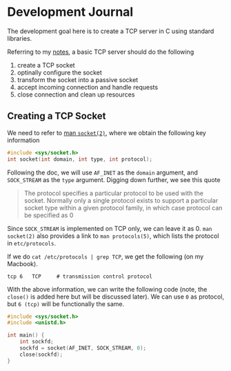 # Development Journal
The development goal here is to create a TCP server in C using standard libraries.

Referring to my [notes](https://isbobby.github.io/fundamentals/tcp_connection_management.html), a basic TCP server should do the following

1. create a TCP socket
2. optinally configure the socket 
3. transform the socket into a passive socket 
4. accept incoming connection and handle requests
5. close connection and clean up resources

## Creating a TCP Socket
We need to refer to [man `socket(2)`](https://man7.org/linux/man-pages/man2/socket.2.html), where we obtain the following key information
```c
#include <sys/socket.h>
int socket(int domain, int type, int protocol);
```

Following the doc, we will use `AF_INET` as the `domain` argument, and `SOCK_STREAM` as the `type` argument. Digging down further, we see this quote

>  The protocol specifies a particular protocol to be used with the socket. Normally only a single protocol exists to support a particular socket type within a given protocol family, in which case protocol can be specified as 0

Since `SOCK_STREAM` is implemented on TCP only, we can leave it as 0. `man socket(2)` also provides a link to `man protocols(5)`, which lists the protocol in `etc/protocols`.

If we do `cat /etc/protocols | grep TCP`, we get the following (on my Macbook).
```
tcp	6	TCP		# transmission control protocol
```

With the above information, we can write the following code (note, the `close()` is added here but will be discussed later). We can use `0` as protocol, but `6 (tcp)` will be functionally the same.
```c
#include <sys/socket.h>
#include <unistd.h>

int main() {
    int sockfd;
    sockfd = socket(AF_INET, SOCK_STREAM, 0);
    close(sockfd);
}
```